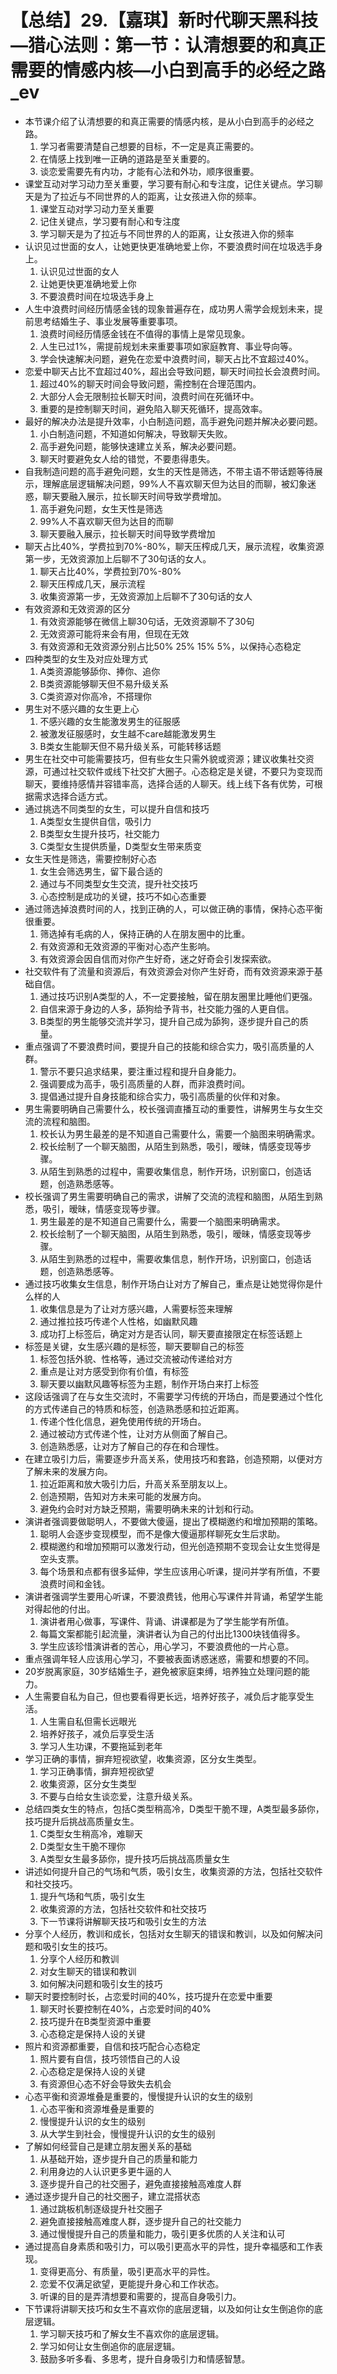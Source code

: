# 【总结】29.【嘉琪】新时代聊天黑科技—猎心法则：第一节：认清想要的和真正需要的情感内核—小白到高手的必经之路_ev

-   本节课介绍了认清想要的和真正需要的情感内核，是从小白到高手的必经之路。
    1.  学习者需要清楚自己想要的目标，不一定是真正需要的。
    2.  在情感上找到唯一正确的道路是至关重要的。
    3.  谈恋爱需要先有内功，才能有心法和外功，顺序很重要。
-   课堂互动对学习动力至关重要，学习要有耐心和专注度，记住关键点。学习聊天是为了拉近与不同世界的人的距离，让女孩进入你的频率。
    1.  课堂互动对学习动力至关重要
    2.  记住关键点，学习要有耐心和专注度
    3.  学习聊天是为了拉近与不同世界的人的距离，让女孩进入你的频率
-   认识见过世面的女人，让她更快更准确地爱上你，不要浪费时间在垃圾选手身上。
    1.  认识见过世面的女人
    2.  让她更快更准确地爱上你
    3.  不要浪费时间在垃圾选手身上
-   人生中浪费时间经历情感金钱的现象普遍存在，成功男人需学会规划未来，提前思考结婚生子、事业发展等重要事项。
    1.  浪费时间经历情感金钱在不值得的事情上是常见现象。
    2.  人生已过1%，需提前规划未来重要事项如家庭教育、事业导向等。
    3.  学会快速解决问题，避免在恋爱中浪费时间，聊天占比不宜超过40%。
-   恋爱中聊天占比不宜超过40%，超出会导致问题，聊天时间拉长会浪费时间。
    1.  超过40%的聊天时间会导致问题，需控制在合理范围内。
    2.  大部分人会无限制拉长聊天时间，浪费时间在死循环中。
    3.  重要的是控制聊天时间，避免陷入聊天死循环，提高效率。
-   最好的解决办法是提升效率，小白制造问题，高手避免问题并解决必要问题。
    1.  小白制造问题，不知道如何解决，导致聊天失败。
    2.  高手避免问题，能够快速建立关系，解决必要问题。
    3.  聊天时要避免女人给的错觉，不要患得患失。
-   自我制造问题的高手避免问题，女生的天性是筛选，不带主语不带话题等待展示，理解底层逻辑解决问题，99%人不喜欢聊天但为达目的而聊，被幻象迷惑，聊天要融入展示，拉长聊天时间导致学费增加。
    1.  高手避免问题，女生天性是筛选
    2.  99%人不喜欢聊天但为达目的而聊
    3.  聊天要融入展示，拉长聊天时间导致学费增加
-   聊天占比40%，学费拉到70%-80%，聊天压榨成几天，展示流程，收集资源第一步，无效资源加上后聊不了30句话的女人。
    1.  聊天占比40%，学费拉到70%-80%
    2.  聊天压榨成几天，展示流程
    3.  收集资源第一步，无效资源加上后聊不了30句话的女人
-   有效资源和无效资源的区分
    1.  有效资源能够在微信上聊30句话，无效资源聊不了30句
    2.  无效资源可能将来会有用，但现在无效
    3.  有效资源和无效资源分别占比50% 25% 15% 5%，以保持心态稳定
-   四种类型的女生及对应处理方式
    1.  A类资源能够舔你、捧你、追你
    2.  B类资源能够聊天但不易升级关系
    3.  C类资源对你高冷，不搭理你
-   男生对不感兴趣的女生更上心
    1.  不感兴趣的女生能激发男生的征服感
    2.  被激发征服感时，女生越不care越能激发男生
    3.  B类女生能聊天但不易升级关系，可能转移话题
-   男生在社交中可能需要技巧，但有些女生只需外貌或资源；建议收集社交资源，可通过社交软件或线下社交扩大圈子。心态稳定是关键，不要只为变现而聊天，要维持感情并容错率高，选择合适的人聊天。线上线下各有优势，可根据需求选择合适方式。
-   通过挑选不同类型的女生，可以提升自信和技巧
    1.  A类型女生提供自信，吸引力
    2.  B类型女生提升技巧，社交能力
    3.  C类型女生提供质量，D类型女生带来质变
-   女生天性是筛选，需要控制好心态
    1.  女生会筛选男生，留下最合适的
    2.  通过与不同类型女生交流，提升社交技巧
    3.  心态控制是成功的关键，技巧不如心态重要
-   通过筛选掉浪费时间的人，找到正确的人，可以做正确的事情，保持心态平衡很重要。
    1.  筛选掉有毛病的人，保持正确的人在朋友圈中的比重。
    2.  有效资源和无效资源的平衡对心态产生影响。
    3.  有效资源会因自信而对你产生好奇，迷之好奇会引发探索欲。
-   社交软件有了流量和资源后，有效资源会对你产生好奇，而有效资源来源于基础自信。
    1.  通过技巧识别A类型的人，不一定要接触，留在朋友圈里比睡他们更强。
    2.  自信来源于身边的人多，舔狗给予背书，社交能力强的人更自信。
    3.  B类型的男生能够交流并学习，提升自己成为舔狗，逐步提升自己的质量。
-   重点强调了不要浪费时间，要提升自己的技能和综合实力，吸引高质量的人群。
    1.  警示不要只追求结果，要注重过程和提升自身能力。
    2.  强调要成为高手，吸引高质量的人群，而非浪费时间。
    3.  提倡通过提升自身技能和综合实力，吸引高质量的伙伴和对象。
-   男生需要明确自己需要什么，校长强调直播互动的重要性，讲解男生与女生交流的流程和脑图。
    1.  校长认为男生最差的是不知道自己需要什么，需要一个脑图来明确需求。
    2.  校长绘制了一个聊天脑图，从陌生到熟悉，吸引，暧昧，情感变现等步骤。
    3.  从陌生到熟悉的过程中，需要收集信息，制作开场，识别窗口，创造话题，创造熟悉感等。
-   校长强调了男生需要明确自己的需求，讲解了交流的流程和脑图，从陌生到熟悉，吸引，暧昧，情感变现等步骤。
    1.  男生最差的是不知道自己需要什么，需要一个脑图来明确需求。
    2.  校长绘制了一个聊天脑图，从陌生到熟悉，吸引，暧昧，情感变现等步骤。
    3.  从陌生到熟悉的过程中，需要收集信息，制作开场，识别窗口，创造话题，创造熟悉感等。
-   通过技巧收集女生信息，制作开场白让对方了解自己，重点是让她觉得你是什么样的人
    1.  收集信息是为了让对方感兴趣，人需要标签来理解
    2.  通过推拉技巧传递个人性格，如幽默风趣
    3.  成功打上标签后，确定对方是否认同，聊天要直接限定在标签话题上
-   标签是关键，女生感兴趣的是标签，聊天要聊自己的标签
    1.  标签包括外貌、性格等，通过交流被动传递给对方
    2.  重点是让对方感受到你有价值，有标签
    3.  聊天要以幽默风趣等标签为主题，制作开场白来打上标签
-   这段话强调了在与女生交流时，不需要学习传统的开场白，而是要通过个性化的方式传递自己的特质和标签，创造熟悉感和拉近距离。
    1.  传递个性化信息，避免使用传统的开场白。
    2.  通过被动方式传递个性，让对方从侧面了解自己。
    3.  创造熟悉感，让对方了解自己的存在和合理性。
-   在建立吸引力后，需要逐步升高关系，使用技巧和套路，创造预期，以便对方了解未来的发展方向。
    1.  拉近距离和放大吸引力后，升高关系至朋友以上。
    2.  创造预期，告知对方未来可能的发展方向。
    3.  避免约会时对方缺乏预期，需要明确未来的计划和行动。
-   演讲者强调要做聪明人，不要做大傻逼，提出了模糊邀约和增加预期的策略。
    1.  聪明人会逐步变现模型，而不是像大傻逼那样聊死女生后求助。
    2.  模糊邀约和增加预期可以激发行动，但光创造预期不变现会让女生觉得是空头支票。
    3.  每个场景和点都有很多延伸，学生应该用心听课，提问并学有所值，不要浪费时间和金钱。
-   演讲者强调学生要用心听课，不要浪费钱，他用心写课件并背诵，希望学生能对得起他的付出。
    1.  演讲者用心做事，写课件、背诵、讲课都是为了学生能学有所值。
    2.  每篇文案都能引起流量，演讲者认为自己的付出比1300块钱值得多。
    3.  学生应该珍惜演讲者的苦心，用心学习，不要浪费他的一片心意。
-   重点强调年轻人应该用心学习，不要被表面诱惑迷惑，需要和想要的不同。
-   20岁脱离家庭，30岁结婚生子，避免被家庭束缚，培养独立处理问题的能力。
-   人生需要自私为自己，但也要看得更长远，培养好孩子，减负后才能享受生活。
    1.  人生需自私但需长远眼光
    2.  培养好孩子，减负后享受生活
    3.  学习人生功课，不要拖延到老年
-   学习正确的事情，摒弃短视欲望，收集资源，区分女生类型。
    1.  学习正确事情，摒弃短视欲望
    2.  收集资源，区分女生类型
    3.  不要与白给女生谈恋爱，注意升级关系。
-   总结四类女生的特点，包括C类型稍高冷，D类型干脆不理，A类型最多舔你，技巧提升后挑战高质量女生。
    1.  C类型女生稍高冷，难聊天
    2.  D类型女生干脆不理你
    3.  A类型女生最多舔你，提升技巧后挑战高质量女生
-   讲述如何提升自己的气场和气质，吸引女生，收集资源的方法，包括社交软件和社交技巧。
    1.  提升气场和气质，吸引女生
    2.  收集资源的方法，包括社交软件和社交技巧
    3.  下一节课将讲解聊天技巧和吸引女生的方法
-   分享个人经历，教训和成长，包括对女生聊天的错误和教训，以及如何解决问题和吸引女生的技巧。
    1.  分享个人经历和教训
    2.  对女生聊天的错误和教训
    3.  如何解决问题和吸引女生的技巧
-   聊天时要控制时长，占恋爱时间的40%，技巧提升在恋爱中重要
    1.  聊天时长要控制在40%，占恋爱时间的40%
    2.  技巧提升在B类型资源中重要
    3.  心态稳定是保持人设的关键
-   照片和资源都重要，自信和技巧配合心态稳定
    1.  照片要有自信，技巧领悟自己的人设
    2.  心态稳定是保持人设的关键
    3.  有资源但心态不好会导致失去机会
-   心态平衡和资源堆叠是重要的，慢慢提升认识的女生的级别
    1.  心态平衡和资源堆叠是重要的
    2.  慢慢提升认识的女生的级别
    3.  从大学生到社会，慢慢提升认识的女生的级别
-   了解如何经营自己是建立朋友圈关系的基础
    1.  从基础开始，逐步提升自己的质量和能力
    2.  利用身边的人认识更多更牛逼的人
    3.  逐步提升自己的社交圈子，避免直接接触高难度人群
-   通过逐步提升自己的社交圈子，建立混搭状态
    1.  通过跳板机制逐级提升社交圈子
    2.  避免直接接触高难度人群，逐步提升自己的社交能力
    3.  通过慢慢提升自己的质量和能力，吸引更多优质的人关注和认可
-   通过提高自身素质和吸引力，可以吸引更高水平的异性，提升幸福感和工作表现。
    1.  变得更高分、有质量，吸引更高水平的异性。
    2.  恋爱不仅满足欲望，更能提升身心和工作状态。
    3.  听课的目的是弄清想要和需要的，提高自身吸引力。
-   下节课将讲聊天技巧和女生不喜欢你的底层逻辑，以及如何让女生倒追你的底层逻辑。
    1.  学习聊天技巧和了解女生不喜欢你的底层逻辑。
    2.  学习如何让女生倒追你的底层逻辑。
    3.  鼓励多听多看、多思考，提升自身吸引力和情感智慧。